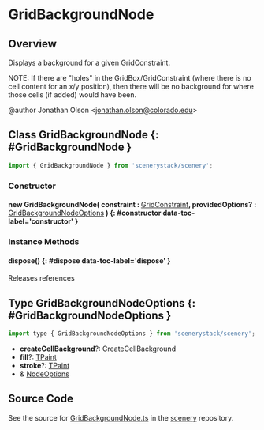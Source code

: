 # GridBackgroundNode

## Overview

Displays a background for a given GridConstraint.

NOTE: If there are "holes" in the GridBox/GridConstraint (where there is no cell content for an x/y position), then
there will be no background for where those cells (if added) would have been.

@author Jonathan Olson &lt;jonathan.olson@colorado.edu&gt;

## Class GridBackgroundNode {: #GridBackgroundNode }


```js
import { GridBackgroundNode } from 'scenerystack/scenery';
```
### Constructor

#### new GridBackgroundNode( constraint : <span style="font-weight: 400;">[GridConstraint](../scenery/GridConstraint.md)</span>, providedOptions? : <span style="font-weight: 400;">[GridBackgroundNodeOptions](../scenery/GridBackgroundNode.md#GridBackgroundNodeOptions)</span> ) {: #constructor data-toc-label='constructor' }

### Instance Methods

#### dispose() {: #dispose data-toc-label='dispose' }

Releases references



## Type GridBackgroundNodeOptions {: #GridBackgroundNodeOptions }


```js
import type { GridBackgroundNodeOptions } from 'scenerystack/scenery';
```


- **createCellBackground**?: CreateCellBackground
- **fill**?: [TPaint](../scenery/TPaint.md)
- **stroke**?: [TPaint](../scenery/TPaint.md)
- &amp; [NodeOptions](../scenery/Node.md#NodeOptions)




## Source Code

See the source for [GridBackgroundNode.ts](https://github.com/phetsims/scenery/blob/main/js/layout/nodes/GridBackgroundNode.ts) in the [scenery](https://github.com/phetsims/scenery) repository.

